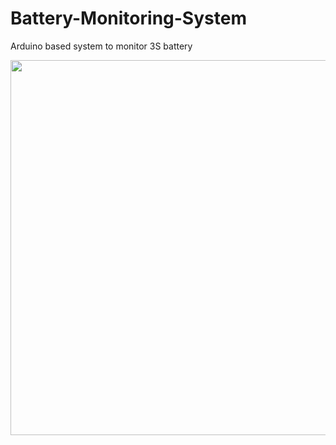 # Battery-Monitoring-System
Arduino based system to monitor 3S battery


<p align="center"><img src="Images/schematic.png.png" width="600"/></p>